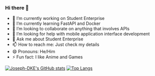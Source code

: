 ### Hi there 👋


- 🔭 I’m currently working on Student Enterprise
- 🌱 I’m currently learning FastAPI and Docker
- 👯 I’m looking to collaborate on anything that involves APIs
- 🤔 I’m looking for help with mobile application interface development
- 💬 Ask me about Student Enterprise
- 📫 How to reach me: Just check my details
- 😄 Pronouns: He/Him
- ⚡ Fun fact: I like Anime and Games


[![Joseph-DKE's GitHub stats](https://github-readme-stats.vercel.app/api?username=Joseph-DKE&show_icons=true&theme=synthwave&count_private=true)](https://github.com/Joseph-DKE/github-readme-stats) [![Top Langs](https://github-readme-stats.vercel.app/api/top-langs/?username=Joseph-DKE&theme=synthwave)](https://github.com/Joseph-DKE/github-readme-stats)
